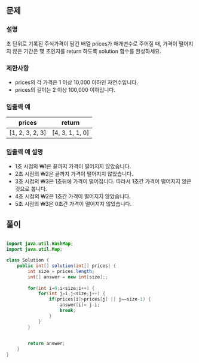 ## 문제
### 설명

초 단위로 기록된 주식가격이 담긴 배열 prices가 매개변수로 주어질 때, 가격이 떨어지지 않은 기간은 몇 초인지를 return 하도록 solution 함수를 완성하세요.

### 제한사항

- prices의 각 가격은 1 이상 10,000 이하인 자연수입니다.
- prices의 길이는 2 이상 100,000 이하입니다.

### 입출력 예


|prices|return|
|---|---|
| [1, 2, 3, 2, 3] | [4, 3, 1, 1, 0] |

### 입출력 예 설명
- 1초 시점의 ₩1은 끝까지 가격이 떨어지지 않았습니다.
- 2초 시점의 ₩2은 끝까지 가격이 떨어지지 않았습니다.
- 3초 시점의 ₩3은 1초뒤에 가격이 떨어집니다. 따라서 1초간 가격이 떨어지지 않은 것으로 봅니다.
- 4초 시점의 ₩2은 1초간 가격이 떨어지지 않았습니다.
- 5초 시점의 ₩3은 0초간 가격이 떨어지지 않았습니다.


## 풀이

```java

import java.util.HashMap;
import java.util.Map;

class Solution {
    public int[] solution(int[] prices) {
        int size = prices.length;
        int[] answer = new int[size];;
        
        for(int i=0;i<size;i++) {
            for(int j=i;j<size;j++) {
                if(prices[i]>prices[j] || j==size-1) {
                    answer[i]= j-i;
                    break;
                }
            }
        }
        

        return answer;
    }
}

```